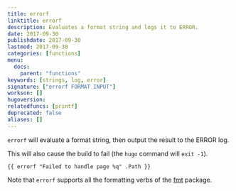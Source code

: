 ```yaml
---
title: errorf
linktitle: errorf
description: Evaluates a format string and logs it to ERROR.
date: 2017-09-30
publishdate: 2017-09-30
lastmod: 2017-09-30
categories: [functions]
menu:
  docs:
    parent: "functions"
keywords: [strings, log, error]
signature: ["errorf FORMAT INPUT"]
workson: []
hugoversion:
relatedfuncs: [printf]
deprecated: false
aliases: []
---
```


`errorf` will evaluate a format string, then output the result to the ERROR log.

This will also cause the build to fail (the `hugo` command will `exit -1`).

```
{{ errorf "Failed to handle page %q" .Path }}
```

Note that `errorf` supports all the formatting verbs of the [fmt](https://golang.org/pkg/fmt/) package.
